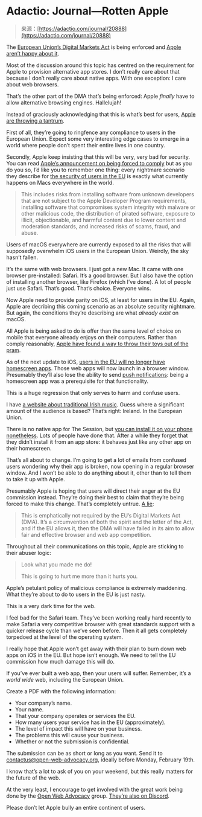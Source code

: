 <!--yml
category: 未分类
date: 2024-05-27 14:56:16
-->

# Adactio: Journal—Rotten Apple

> 来源：[https://adactio.com/journal/20888](https://adactio.com/journal/20888)

The [European Union’s Digital Markets Act](https://digital-markets-act.ec.europa.eu/about-dma_en) is being enforced and [Apple aren’t happy about it](https://developer.apple.com/support/dma-and-apps-in-the-eu/).

Most of the discussion around this topic has centred on the requirement for Apple to provision alternative app stores. I don’t really care about that because I don’t really care about native apps. With one exception: I care about web browsers.

That’s the other part of the DMA that’s being enforced: Apple *finally* have to allow alternative browsing engines. Hallelujah!

Instead of graciously acknowledging that this is what’s best for users, [Apple are throwing a tantrum](https://open-web-advocacy.org/blog/owa-review-apple-dma-compliance-for-web/).

First of all, they’re going to ringfence any compliance to users in the European Union. Expect some very interesting edge cases to emerge in a world where people don’t spent their entire lives in one country.

Secondly, Apple keep insisting that this will be very, very bad for security. You can read [Apple’s announcement on being forced to comply](https://www.apple.com/newsroom/2024/01/apple-announces-changes-to-ios-safari-and-the-app-store-in-the-european-union/) but as you do you so, I’d like you to remember one thing: every nightmare scenario they describe for [the security of users in the EU](https://developer.apple.com/support/dma-and-apps-in-the-eu#ios-app-eu) is exactly what currently happens on Macs everywhere in the world.

> This includes risks from installing software from unknown developers that are not subject to the Apple Developer Program requirements, installing software that compromises system integrity with malware or other malicious code, the distribution of pirated software, exposure to illicit, objectionable, and harmful content due to lower content and moderation standards, and increased risks of scams, fraud, and abuse.

Users of macOS everywhere are currently exposed to all the risks that will supposedly overwhelm iOS users in the European Union. Weirdly, the sky hasn’t fallen.

It’s the same with web browsers. I just got a new Mac. It came with one browser pre-installed: Safari. It’s a good browser. But I also have the option of installing another browser, like Firefox (which I’ve done). A lot of people just use Safari. That’s good. That’s choice. Everyone wins.

Now Apple need to provide parity on iOS, at least for users in the EU. Again, Apple are decribing this coming scenario as an absolute security nightmare. But again, the conditions they’re describing are what *already exist* on macOS.

All Apple is being asked to do is offer than the same level of choice on mobile that everyone already enjoys on their computers. Rather than comply reasonably, [Apple have found a way to throw their toys out of the pram](https://bugs.webkit.org/show_bug.cgi?id=268643).

As of the next update to iOS, [users in the EU will no longer have homescreen apps](https://developer.apple.com/support/dma-and-apps-in-the-eu#8). Those web apps will now launch in a browser window. Presumably they’ll also lose the ability to send [push notifications](https://adactio.com/journal/19911): being a homescreen app was a prerequisite for that functionality.

This is a huge regression that only serves to harm and confuse users.

I have [a website about traditional Irish music](https://thesession.org/). Guess where a significant amount of the audience is based? That’s right: Ireland. In the European Union.

There is no native app for The Session, but [you can install it on your phone nonetheless](https://thesession.org/app). Lots of people have done that. After a while they forget that they didn’t install it from an app store: it behaves just like any other app on their homescreen.

That’s all about to change. I’m going to get a lot of emails from confused users wondering why their app is broken, now opening in a regular browser window. And I won’t be able to do anything about it, other than to tell them to take it up with Apple.

Presumably Apple is hoping that users will direct their anger at the EU commission instead. They’re doing their best to claim that they’re being forced to make this change. That’s completely untrue. [A lie](https://open-web-advocacy.org/blog/its-official-apple-kills-web-apps-in-the-eu/):

> This is emphatically not required by the EU’s Digital Markets Act (DMA). It’s a circumvention of both the spirit and the letter of the Act, and if the EU allows it, then the DMA will have failed in its aim to allow fair and effective browser and web app competition.

Throughout all their communications on this topic, Apple are sticking to their abuser logic:

> Look what you made me do!
> 
> This is going to hurt me more than it hurts you.

Apple’s petulant policy of malicious compliance is extremely maddening. What they’re about to do to users in the EU is just nasty.

This is a very dark time for the web.

I feel bad for the Safari team. They’ve been working really hard recently to make Safari a very competitive browser with great standards support with a quicker release cycle than we’ve seen before. Then it all gets completely torpedoed at the level of the operating system.

I really hope that Apple won’t get away with their plan to burn down web apps on iOS in the EU. But hope isn’t enough. We need to tell the EU commission how much damage this will do.

If you’ve ever built a web app, then your users will suffer. Remember, it’s a *world wide* web, including the European Union.

Create a PDF with the following information:

*   Your company’s name.
*   Your name.
*   That your company operates or services the EU.
*   How many users your service has in the EU (approximately).
*   The level of impact this will have on your business.
*   The problems this will cause your business.
*   Whether or not the submission is confidential.

The submission can be as short or long as you want. Send it to [contactus@open-web-advocacy.org](mailto:contactus@open-web-advocacy.org), ideally before Monday, February 19th.

I know that’s a lot to ask of you on your weekend, but this really matters for the future of the web.

At the very least, I encourage to get involved with the great work being done by the [Open Web Advocacy](https://open-web-advocacy.org/) group. [They’re also on Discord](https://discord.gg/x53hkqrRKx).

Please don’t let Apple bully an entire continent of users.